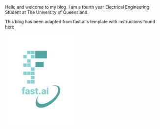 Hello and welcome to my blog. I am a fourth year Electrical Engineering Student at The University of Queensland.

This blog has been adapted from fast.ai's template with instructions found [here](https://www.fast.ai/posts/2020-01-16-fast_template.html)

![Image of fast.ai logo](images/logo.png)

